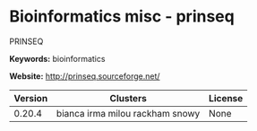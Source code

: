 # Bioinformatics misc - prinseq

PRINSEQ

**Keywords:** bioinformatics

**Website:** <http://prinseq.sourceforge.net/>

| Version | Clusters | License |
| ------- | -------- | ------- |
| 0.20.4 | bianca irma milou rackham snowy | None |
